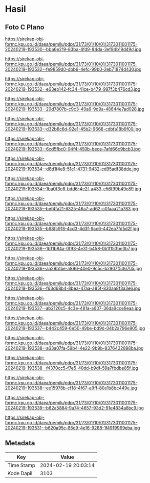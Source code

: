 # Hasil

## Foto C Plano

https://sirekap-obj-formc.kpu.go.id/daea/pemilu/pdpr/31/73/01/10/01/3173011001175-20240219-193530--bba6e219-83ba-4fd9-84da-3ef94b19d49d.jpg

https://sirekap-obj-formc.kpu.go.id/daea/pemilu/pdpr/31/73/01/10/01/3173011001175-20240219-193532--fe9859d0-dbb9-4efc-99b0-2eb71874d430.jpg

https://sirekap-obj-formc.kpu.go.id/daea/pemilu/pdpr/31/73/01/10/01/3173011001175-20240219-193532--e63eb142-fc34-41ce-b479-997f3b476cd3.jpg

https://sirekap-obj-formc.kpu.go.id/daea/pemilu/pdpr/31/73/01/10/01/3173011001175-20240219-193533--20d7807b-c9c3-40a6-9d9a-48644e7ad028.jpg

https://sirekap-obj-formc.kpu.go.id/daea/pemilu/pdpr/31/73/01/10/01/3173011001175-20240219-193533--d32b8c6d-92e1-45b2-9668-cdbfa18b9f00.jpg

https://sirekap-obj-formc.kpu.go.id/daea/pemilu/pdpr/31/73/01/10/01/3173011001175-20240219-193533--6cd5fbc0-04f4-450b-bece-7afd66c9bcb3.jpg

https://sirekap-obj-formc.kpu.go.id/daea/pemilu/pdpr/31/73/01/10/01/3173011001175-20240219-193534--d8d1f4e8-51c1-4731-9432-cd95adf38dde.jpg

https://sirekap-obj-formc.kpu.go.id/daea/pemilu/pdpr/31/73/01/10/01/3173011001175-20240219-193534--1ba0f3e8-bdd6-4e2f-a433-e56f99b49e89.jpg

https://sirekap-obj-formc.kpu.go.id/daea/pemilu/pdpr/31/73/01/10/01/3173011001175-20240219-193535--bef4fa21-6325-46a7-ad62-c0faaa21a783.jpg

https://sirekap-obj-formc.kpu.go.id/daea/pemilu/pdpr/31/73/01/10/01/3173011001175-20240219-193535--b68fc918-4cd3-4d3f-9ac6-442ea7fd5d2f.jpg

https://sirekap-obj-formc.kpu.go.id/daea/pemilu/pdpr/31/73/01/10/01/3173011001175-20240219-193536--1b11b84a-0f93-4e31-b458-0b1f153be3b7.jpg

https://sirekap-obj-formc.kpu.go.id/daea/pemilu/pdpr/31/73/01/10/01/3173011001175-20240219-193536--aa29b1be-a896-40e0-9c5c-b2907f536705.jpg

https://sirekap-obj-formc.kpu.go.id/daea/pemilu/pdpr/31/73/01/10/01/3173011001175-20240219-193536--f63d68b4-8bea-47aa-a85f-830aa8f3a3e6.jpg

https://sirekap-obj-formc.kpu.go.id/daea/pemilu/pdpr/31/73/01/10/01/3173011001175-20240219-193537--ab2120c5-4c3e-481a-a607-36da9cce9eaa.jpg

https://sirekap-obj-formc.kpu.go.id/daea/pemilu/pdpr/31/73/01/10/01/3173011001175-20240219-193537--b442c459-6e50-49be-bd9d-04b2a796e905.jpg

https://sirekap-obj-formc.kpu.go.id/daea/pemilu/pdpr/31/73/01/10/01/3173011001175-20240219-193538--a63a07fa-59b4-4e22-9b9b-9376432898ba.jpg

https://sirekap-obj-formc.kpu.go.id/daea/pemilu/pdpr/31/73/01/10/01/3173011001175-20240219-193538--f4370cc5-f7e5-40dd-b9df-59a7fbdbe85f.jpg

https://sirekap-obj-formc.kpu.go.id/daea/pemilu/pdpr/31/73/01/10/01/3173011001175-20240219-193538--ee15978b-cf18-4f67-a9ff-80e1b8bc449e.jpg

https://sirekap-obj-formc.kpu.go.id/daea/pemilu/pdpr/31/73/01/10/01/3173011001175-20240219-193539--b82a5884-9a74-4657-93d2-91e4834a8bc9.jpg

https://sirekap-obj-formc.kpu.go.id/daea/pemilu/pdpr/31/73/01/10/01/3173011001175-20240219-193531--b620a95c-85c9-4e16-9288-1f4919969eba.jpg


## Metadata

| Key        | Value               |
| ---------- | ------------------- |
| Time Stamp | 2024-02-19 20:03:14 |
| Kode Dapil | 3103                |



